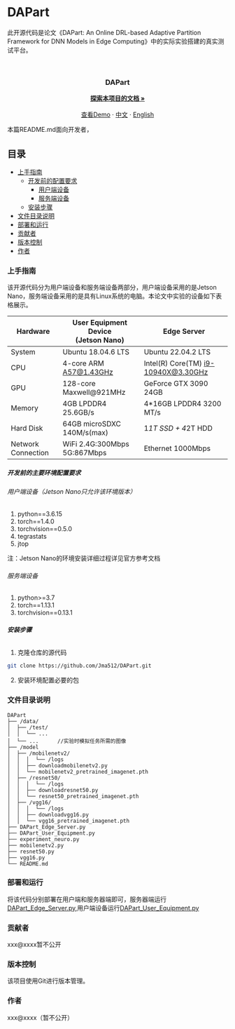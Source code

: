 

# DAPart

此开源代码是论文《DAPart: An Online DRL-based Adaptive Partition Framework for DNN Models in Edge Computing》中的实际实验搭建的真实测试平台。

<!-- PROJECT SHIELDS -->

[//]: #
[//]: # ([![Contributors][contributors-shield]][contributors-url])

[//]: # ([![Forks][forks-shield]][forks-url])

[//]: # ([![Stargazers][stars-shield]][stars-url])

[//]: # ([![Issues][issues-shield]][issues-url])

[//]: # ([![MIT License][license-shield]][license-url])

[//]: # ([![LinkedIn][linkedin-shield]][linkedin-url])

<!-- PROJECT LOGO -->
<br />
<h3 align="center">DAPart</h3>
  <p align="center">
    <a href="https://github.com/Jma512/DAPart"><strong>探索本项目的文档 »</strong></a>
    <br />
    <br />
    <a href="https://github.com/Jma512/DAPart">查看Demo</a>
    ·
    <a href="[https://github.com/Jma512/DAPart/README.md](https://github.com/Jma512/DAPart)">中文</a>
    ·
    <a href="https://github.com/Jma512/DAPart/README_en.md">English</a>
  </p>




 本篇README.md面向开发者，

## 目录

- [上手指南](#上手指南)
  - [开发前的配置要求](#开发前的配置要求)
    - [用户端设备](#用户端设备)
    - [服务端设备](#服务端设备)
  - [安装步骤](#安装步骤)
- [文件目录说明](#文件目录说明)
- [部署和运行](#部署和运行)
- [贡献者](#贡献者)
- [版本控制](#版本控制)
- [作者](#作者)

### 上手指南
该开源代码分为用户端设备和服务端设备两部分，用户端设备采用的是Jetson Nano，服务端设备采用的是具有Linux系统的电脑。本论文中实验的设备如下表格展示。

| Hardware           | User Equipment Device<br>(Jetson Nano) | Edge Server                         |
|--------------------|----------------------------------------|-------------------------------------|
| System             | Ubuntu 18.04.6 LTS                     | Ubuntu 22.04.2 LTS                  |
| CPU                | 4-core ARM A57@1.43GHz                 | Intel(R) Core(TM) i9-10940X@3.30GHz |
| GPU                | 128-core Maxwell@921MHz                | GeForce GTX 3090 24GB               |
| Memory             | 4GB LPDDR4 25.6GB/s                    | 4*16GB LPDDR4 3200 MT/s             |
| Hard Disk          | 64GB microSDXC 140M/s(max)             | 1*1T SSD + 4*2T HDD                 |
| Network Connection | WiFi 2.4G:300Mbps 5G:867Mbps           | Ethernet 1000Mbps                   |



##### 开发前的主要环境配置要求

###### 用户端设备（Jetson Nano只允许该环境版本）
1. python==3.6.15
2. torch==1.4.0
3. torchvision==0.5.0
4. tegrastats
5. jtop

注：Jetson Nano的环境安装详细过程详见官方参考文档

###### 服务端设备
1. python>=3.7
2. torch==1.13.1
3. torchvision==0.13.1

###### **安装步骤**

1. 克隆仓库的源代码

```sh
git clone https://github.com/Jma512/DAPart.git
```

2. 安装环境配置必要的包


### 文件目录说明

```
DAPart 
├── /data/
│  ├── /test/
│  │  └── ...
│  └── ...      //实验时模拟任务所需的图像
├── /model
│  ├── /mobilenetv2/
│  │  │  └── /logs
│  │  ├── downloadmobilenetv2.py
│  │  └── mobilenetv2_pretrained_imagenet.pth
│  ├── /resnet50/
│  │  │  └── /logs
│  │  ├── downloadresnet50.py
│  │  └── resnet50_pretrained_imagenet.pth
│  ├── /vgg16/
│  │  │  └── /logs
│  │  ├── downloadvgg16.py
│  │  └── vgg16_pretrained_imagenet.pth
├── DAPart_Edge_Server.py
├── DAPart_User_Equipment.py
├── experiment_neuro.py
├── mobilenetv2.py
├── resnet50.py
├── vgg16.py
└── README.md

```

### 部署和运行

将该代码分别部署在用户端和服务器端即可，服务器端运行[DAPart_Edge_Server.py](https://github.com/Jma512/DAPart/blob/main/DAPart_Edge_Server.py),用户端设备运行[DAPart_User_Equipment.py](https://github.com/Jma512/DAPart/blob/main/DAPart_User_Equipment.py)


### 贡献者

xxx@xxxx暂不公开

### 版本控制

该项目使用Git进行版本管理。

### 作者

xxx@xxxx（暂不公开）


<!-- links -->
[your-project-path]:shaojintian/Best_README_template
[contributors-shield]: https://img.shields.io/github/contributors/shaojintian/Best_README_template.svg?style=flat-square
[contributors-url]: https://github.com/shaojintian/Best_README_template/graphs/contributors
[forks-shield]: https://img.shields.io/github/forks/shaojintian/Best_README_template.svg?style=flat-square
[forks-url]: https://github.com/shaojintian/Best_README_template/network/members
[stars-shield]: https://img.shields.io/github/stars/shaojintian/Best_README_template.svg?style=flat-square
[stars-url]: https://github.com/shaojintian/Best_README_template/stargazers
[issues-shield]: https://img.shields.io/github/issues/shaojintian/Best_README_template.svg?style=flat-square
[issues-url]: https://img.shields.io/github/issues/shaojintian/Best_README_template.svg
[license-shield]: https://img.shields.io/github/license/shaojintian/Best_README_template.svg?style=flat-square
[license-url]: https://github.com/shaojintian/Best_README_template/blob/master/LICENSE.txt
[linkedin-shield]: https://img.shields.io/badge/-LinkedIn-black.svg?style=flat-square&logo=linkedin&colorB=555
[linkedin-url]: https://linkedin.com/in/shaojintian



